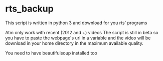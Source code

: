 rts_backup
==========

This script is written in python 3 and download for you rts' programs

Atm only work with recent (2012 and +) videos
The script is still in beta so you have to paste the webpage's url in a variable and the video will be download in your home directory in the maximum available quality.

You need to have beautifulsoup installed too
